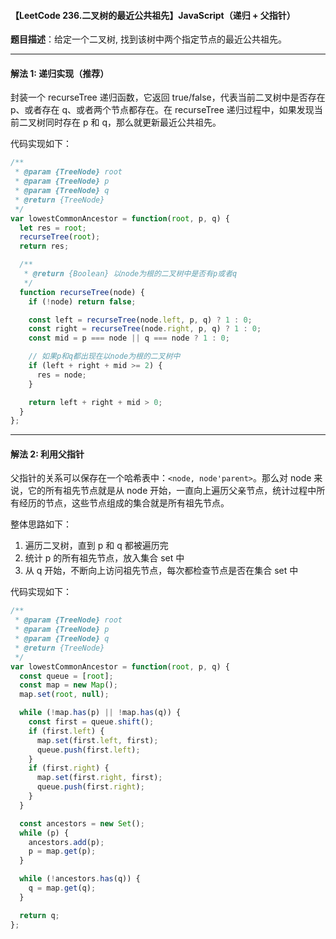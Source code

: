 #### 【LeetCode 236.二叉树的最近公共祖先】JavaScript（递归 + 父指针）

**题目描述**：给定一个二叉树, 找到该树中两个指定节点的最近公共祖先。

----

#### 解法 1: 递归实现（推荐）

封装一个 recurseTree 递归函数，它返回 true/false，代表当前二叉树中是否存在 p、或者存在 q、或者两个节点都存在。在 recurseTree 递归过程中，如果发现当前二叉树同时存在 p 和 q，那么就更新最近公共祖先。

代码实现如下：

```js
/**
 * @param {TreeNode} root
 * @param {TreeNode} p
 * @param {TreeNode} q
 * @return {TreeNode}
 */
var lowestCommonAncestor = function(root, p, q) {
  let res = root;
  recurseTree(root);
  return res;

  /**
   * @return {Boolean} 以node为根的二叉树中是否有p或者q
   */
  function recurseTree(node) {
    if (!node) return false;

    const left = recurseTree(node.left, p, q) ? 1 : 0;
    const right = recurseTree(node.right, p, q) ? 1 : 0;
    const mid = p === node || q === node ? 1 : 0;

    // 如果p和q都出现在以node为根的二叉树中
    if (left + right + mid >= 2) {
      res = node;
    }

    return left + right + mid > 0;
  }
};
```

-----

#### 解法 2: 利用父指针

父指针的关系可以保存在一个哈希表中：`<node, node'parent>`。那么对 node 来说，它的所有祖先节点就是从 node 开始，一直向上遍历父亲节点，统计过程中所有经历的节点，这些节点组成的集合就是所有祖先节点。

整体思路如下：

1. 遍历二叉树，直到 p 和 q 都被遍历完
2. 统计 p 的所有祖先节点，放入集合 set 中
3. 从 q 开始，不断向上访问祖先节点，每次都检查节点是否在集合 set 中

代码实现如下：

```js
/**
 * @param {TreeNode} root
 * @param {TreeNode} p
 * @param {TreeNode} q
 * @return {TreeNode}
 */
var lowestCommonAncestor = function(root, p, q) {
  const queue = [root];
  const map = new Map();
  map.set(root, null);

  while (!map.has(p) || !map.has(q)) {
    const first = queue.shift();
    if (first.left) {
      map.set(first.left, first);
      queue.push(first.left);
    }
    if (first.right) {
      map.set(first.right, first);
      queue.push(first.right);
    }
  }

  const ancestors = new Set();
  while (p) {
    ancestors.add(p);
    p = map.get(p);
  }

  while (!ancestors.has(q)) {
    q = map.get(q);
  }

  return q;
};
```